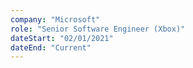 ```yaml
---
company: "Microsoft"
role: "Senior Software Engineer (Xbox)"
dateStart: "02/01/2021"
dateEnd: "Current"
---
```


